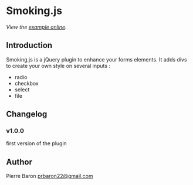 Smoking.js
================================

*View the [example online](http://prbaron.free.fr/smoking/).*

Introduction
-------------

Smoking.js is a jQuery plugin to enhance your forms elements. It adds divs to create your own style on several inputs :
* radio
* checkbox
* select
* file

Changelog
---------

### v1.0.0 ###
first version of the plugin

Author
-------

Pierre Baron <prbaron22@gmail.com>